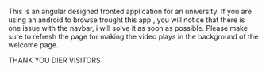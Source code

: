 This is an angular designed fronted application for an university. If you are using an android to browse trought this app , you will notice that there is one issue with the navbar, i will solve it as soon as possible.
Please make sure to refresh the page for making the video plays in the background of the welcome page.

THANK YOU DIER VISITORS
